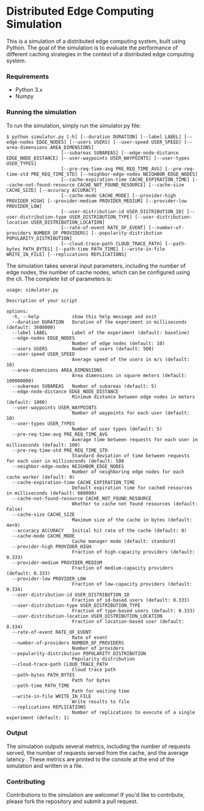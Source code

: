 # Distributed Edge Computing Simulation
This is a simulation of a distributed edge computing system, built using Python. The goal of the simulation is to evaluate the performance of different caching strategies in the context of a distributed edge computing system.

### Requirements
- Python 3.x
- Numpy
### Running the simulation
To run the simulation, simply run the simulator.py file:

```console
$ python simulator.py [-h] [--duration DURATION] [--label LABEL] [--edge-nodes EDGE_NODES] [--users USERS] [--user-speed USER_SPEED] [--area-dimensions AREA_DIMENSIONS]
                    [--subareas SUBAREAS] [--edge-node-distance EDGE_NODE_DISTANCE] [--user-waypoints USER_WAYPOINTS] [--user-types USER_TYPES]
                    [--pre-req-time-avg PRE_REQ_TIME_AVG] [--pre-req-time-std PRE_REQ_TIME_STD] [--neighbor-edge-nodes NEIGHBOR_EDGE_NODES]
                    [--cache-expiration-time CACHE_EXPIRATION_TIME] [--cache-not-found-resource CACHE_NOT_FOUND_RESOURCE] [--cache-size CACHE_SIZE] [--accuracy ACCURACY]
                    [--cache-mode CACHE_MODE] [--provider-high PROVIDER_HIGH] [--provider-medium PROVIDER_MEDIUM] [--provider-low PROVIDER_LOW]
                    [--user-distribution-id USER_DISTRIBUTION_ID] [--user-distribution-type USER_DISTRIBUTION_TYPE] [--user-distribution-location USER_DISTRIBUTION_LOCATION]
                    [--rate-of-event RATE_OF_EVENT] [--number-of-providers NUMBER_OF_PROVIDERS] [--popularity-distribution POPULARITY_DISTRIBUTION]
                    [--cloud-trace-path CLOUD_TRACE_PATH] [--path-bytes PATH_BYTES] [--path-time PATH_TIME] [--write-in-file WRITE_IN_FILE] [--replications REPLICATIONS]
```
The simulation takes several input parameters, including the number of edge nodes, the number of cache nodes, which can be configured using the cli. The complete list of parameters is: 
``` console
usage: simulator.py 

Description of your script

options:
  -h, --help            show this help message and exit
  --duration DURATION   Duration of the experiment in milliseconds (default: 3600000)
  --label LABEL         Label of the experiment (default: baseline)
  --edge-nodes EDGE_NODES
                        Number of edge nodes (default: 10)
  --users USERS         Number of users (default: 500)
  --user-speed USER_SPEED
                        Average speed of the users in m/s (default: 10)
  --area-dimensions AREA_DIMENSIONS
                        Area dimensions in square meters (default: 100000000)
  --subareas SUBAREAS   Number of subareas (default: 5)
  --edge-node-distance EDGE_NODE_DISTANCE
                        Minimum distance between edge nodes in meters (default: 1000)
  --user-waypoints USER_WAYPOINTS
                        Number of waypoints for each user (default: 10)
  --user-types USER_TYPES
                        Number of user types (default: 5)
  --pre-req-time-avg PRE_REQ_TIME_AVG
                        Average time between requests for each user in milliseconds (default: 100)
  --pre-req-time-std PRE_REQ_TIME_STD
                        Standard deviation of time between requests for each user in milliseconds (default: 500
  --neighbor-edge-nodes NEIGHBOR_EDGE_NODES
                        Number of neighboring edge nodes for each cache worker (default: 0)
  --cache-expiration-time CACHE_EXPIRATION_TIME
                        Default expiration time for cached resources in milliseconds (default: 600000)
  --cache-not-found-resource CACHE_NOT_FOUND_RESOURCE
                        Whether to cache not found resources (default: False)
  --cache-size CACHE_SIZE
                        Maximum size of the cache in bytes (default: 4e+9)
  --accuracy ACCURACY   Initial hit rate of the cache (default: 0)
  --cache-mode CACHE_MODE
                        Cache manager mode (default: standard)
  --provider-high PROVIDER_HIGH
                        Fraction of high-capacity providers (default: 0.333)
  --provider-medium PROVIDER_MEDIUM
                        Fraction of medium-capacity providers (default: 0.333)
  --provider-low PROVIDER_LOW
                        Fraction of low-capacity providers (default: 0.334)
  --user-distribution-id USER_DISTRIBUTION_ID
                        Fraction of id-based users (default: 0.333)
  --user-distribution-type USER_DISTRIBUTION_TYPE
                        Fraction of type-based users (default: 0.333)
  --user-distribution-location USER_DISTRIBUTION_LOCATION
                        Fraction of location-based user (default: 0.334)
  --rate-of-event RATE_OF_EVENT
                        Rate of event
  --number-of-providers NUMBER_OF_PROVIDERS
                        Number of providers
  --popularity-distribution POPULARITY_DISTRIBUTION
                        Popularity distribution
  --cloud-trace-path CLOUD_TRACE_PATH
                        Cloud trace path
  --path-bytes PATH_BYTES
                        Path for bytes
  --path-time PATH_TIME
                        Path for waiting time
  --write-in-file WRITE_IN_FILE
                        Write results to file
  --replications REPLICATIONS
                        Number of replications to execute of a single experiment (default: 1)
 ```

### Output
The simulation outputs several metrics, including the number of requests served, the number of requests served from the cache, and the average latency . These metrics are printed to the console at the end of the simulation and written in a file.


### Contributing
Contributions to the simulation are welcome! If you'd like to contribute, please fork the repository and submit a pull request.
